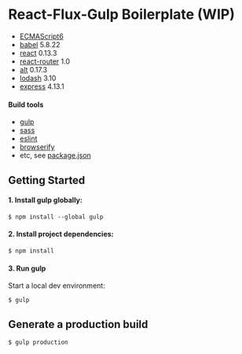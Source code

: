 # React-Flux-Gulp Boilerplate (WIP)

- [ECMAScript6](https://developer.mozilla.org/en-US/docs/Web/JavaScript/New_in_JavaScript/ECMAScript_6_support_in_Mozilla)
- [babel](https://babeljs.io/) 5.8.22
- [react](https://facebook.github.io/react/) 0.13.3
- [react-router](https://github.com/rackt/react-router) 1.0
- [alt](http://alt.js.org/) 0.17.3
- [lodash](https://lodash.com/) 3.10
- [express](http://expressjs.com/) 4.13.1

#### Build tools

- [gulp](http://gulpjs.com/)
- [sass](http://sass-lang.com/)
- [eslint](http://eslint.org/)
- [browserify](http://browserify.org/)
- etc, see [package.json](https://raw.githubusercontent.com/elijahzapien/react-flux-gulp-starter/master/package.json)

## Getting Started

#### 1. Install gulp globally:

```
$ npm install --global gulp
```

#### 2. Install project dependencies:

```
$ npm install
```

#### 3. Run gulp

Start a local dev environment:

```
$ gulp
```

## Generate a production build

```
$ gulp production
```

